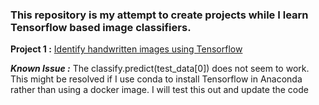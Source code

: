 ### This repository is my attempt to create projects while I learn Tensorflow based image classifiers.   
  
**Project 1 :** [Identify handwritten images using Tensorflow](https://github.com/Suryak1986/Deep-Learning/blob/master/Identify_Handwritten_Digits_TF/Identify_Handwritten_Images_using_Tensorflow.ipynb)
  
***Known Issue :*** The classify.predict(test_data[0]) does not seem to work. This might be resolved if I use conda to install Tensorflow in Anaconda rather than using a docker image. I will test this out and update the code  
